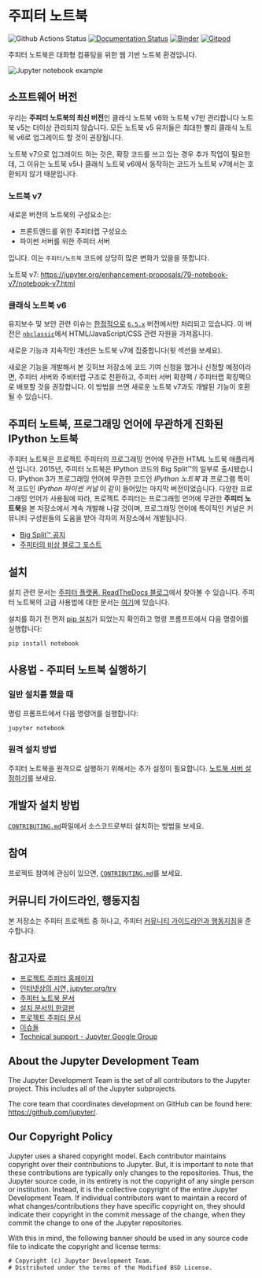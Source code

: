 # 주피터 노트북

![Github Actions Status](https://github.com/jupyter/notebook/workflows/Build/badge.svg)
[![Documentation Status](https://readthedocs.org/projects/jupyter-notebook/badge/?version=latest)](https://jupyter-notebook.readthedocs.io/en/latest/?badge=latest)
[![Binder](https://mybinder.org/badge_logo.svg)](https://mybinder.org/v2/gh/jupyter/notebook/main?urlpath=tree)
[![Gitpod](https://img.shields.io/badge/gitpod_editor-open-blue.svg)](https://gitpod.io/#https://github.com/jupyter/notebook)

주피터 노트북은 대화형 컴퓨팅을 위한 웹 기반 노트북 환경입니다.

![Jupyter notebook example](docs/resources/running_code_med.png '주피터 노트북 화면')

## 소프트웨어 버전

우리는 **주피터 노트북의 최신 버전**인 클래식 노트북 v6와 노트북 v7만 관리합니다
노트북 v5는 더이상 관리되지 않습니다.
모든 노트북 v5 유저들은 최대한 빨리 클래식 노트북 v6로 업그레이드 할 것이 권장됩니다.

노트북 v7으로 업그레이드 하는 것은, 확장 코드를 쓰고 있는 경우 추가 작업이 필요한데, 그 이유는
노트북 v5나 클래식 노트북 v6에서 동작하는 코드가 노트북 v7에서는 호환되지 않기 때문입니다.

### 노트북 v7

새로운 버전의 노트북의 구성요소는:

- 프론트엔드를 위한 주피터랩 구성요소
- 파이썬 서버를 위한 주피터 서버

입니다. 이는 `주피터/노트북` 코드에 상당히 많은 변화가 있을을 뜻합니다.

노트북 v7: https://jupyter.org/enhancement-proposals/79-notebook-v7/notebook-v7.html

### 클래식 노트북 v6

유지보수 및 보안 관련 이슈는 [한정적으로](https://github.com/jupyter/notebook-team-compass/issues/5#issuecomment-1085254000) [`6.5.x`](https://github.com/jupyter/notebook/tree/6.5.x) 버전에서만 처리되고 있습니다.
이 버전은 [`nbclassic`](https://github.com/jupyter/nbclassic)에서 HTML/JavaScript/CSS 관련 자원을 가져옵니다.

새로운 기능과 지속적인 개선은 노트북 v7에 집중합니다(윗 섹션을 보세요). 

새로운 기능을 개발해서 본 깃허브 저장소에 코드 기여 신청을 했거나 신청할 예정이라면, 주피터 서버와 주비터랩 구조로 전환하고, 주피터 서버 확장팩 / 주피터랩 확장팩으로 배포할 것을 권장합니다. 이 방법을 쓰면 새로운 노트북 v7과도 개발된 기능이 호환될 수 있습니다. 

## 주피터 노트북, 프로그래밍 언어에 무관하게 진화된 IPython 노트북

주피터 노트북은 프로젝트 주피터의 프로그래밍 언어에 무관한 HTML 노트북 애플리케션 입니다.
2015년, 주피터 노트북은 IPython 코드의 Big Split™의 일부로 출시됐습니다. 
IPython 3가 프로그래밍 언어에 무관한 코드인 _IPython 노트북_ 과 프로그램 특이적 코드인
_IPython 파이썬 커널_ 이 같이 들어있는 마지막 버전이었습니다. 다양한 프로그래밍 언어가 사용됨에 따라, 
프로젝트 주피터는 프로그래밍 언어에 무관한 **주피터 노트북**을 본 저장소에서 계속 개발해 나갈 것이며, 
프로그래밍 언어에 특이적인 커널은 커뮤니티 구성원들의 도움을 받아 각자의 저장소에서 개발됩니다. 

- [Big Split™ 공지](https://blog.jupyter.org/the-big-split-9d7b88a031a7)
- [주피터의 비상 블로그 포스트](https://blog.jupyter.org/jupyter-ascending-1bf5b362d97e)

## 설치

설치 관련 문서는
[주피터 플랫폼, ReadTheDocs 블로그](https://jupyter.readthedocs.io/en/latest/install.html)에서 찾아볼 수 있습니다.
주피터 노트북의 고급 사용법에 대한 문서는 
[여기](https://jupyter-notebook.readthedocs.io/en/latest/)에 있습니다.

설치를 하기 전 먼저
[pip 설치](https://pip.readthedocs.io/en/stable/installing/)가 되었는지 확인하고 명령 프롬프트에서 다음 명령어를 실행합니다:

```bash
pip install notebook
```

## 사용법 - 주피터 노트북 실행하기

### 일반 설치를 했을 때

명렁 프롬프트에서 다음 명령어를 실행합니다:

```bash
jupyter notebook
```

### 원격 설치 방법

주피터 노트북을 원격으로 실행하기 위해서는 추가 설정이 필요합니다. [노트북 서버 설정하기](https://jupyter-server.readthedocs.io/en/latest/operators/public-server.html)를 보세요.

## 개발자 설치 방법

[`CONTRIBUTING.md`](CONTRIBUTING.md)파일에서 소스코드로부터 설치하는 방법을 보세요.

## 참여

프로젝트 참여에 관심이 있으면, [`CONTRIBUTING.md`](CONTRIBUTING.md)를 보세요.

## 커뮤니티 가이드라인, 행동지침

본 저장소는 주피터 프로젝트 중 하나고, 주피터 
[커뮤니티 가이드라인과 행동지침](https://jupyter.readthedocs.io/en/latest/community/content-community.html)을 준수합니다.

## 참고자료

- [프로젝트 주피터 홈페이지](https://jupyter.org)
- [인터넷상의 시연, jupyter.org/try](https://jupyter.org/try)
- [주피터 노트북 문서](https://jupyter-notebook.readthedocs.io/en/latest/)
- [설치 문서의 한글판](https://github.com/ChungJooHo/Jupyter_Kor_doc/)
- [프로젝트 주피터 문서](https://jupyter.readthedocs.io/en/latest/index.html)
- [이슈들](https://github.com/jupyter/notebook/issues)
- [Technical support - Jupyter Google Group](https://discourse.jupyter.org/)

## About the Jupyter Development Team

The Jupyter Development Team is the set of all contributors to the Jupyter project.
This includes all of the Jupyter subprojects.

The core team that coordinates development on GitHub can be found here:
https://github.com/jupyter/.

## Our Copyright Policy

Jupyter uses a shared copyright model. Each contributor maintains copyright
over their contributions to Jupyter. But, it is important to note that these
contributions are typically only changes to the repositories. Thus, the Jupyter
source code, in its entirety is not the copyright of any single person or
institution. Instead, it is the collective copyright of the entire Jupyter
Development Team. If individual contributors want to maintain a record of what
changes/contributions they have specific copyright on, they should indicate
their copyright in the commit message of the change, when they commit the
change to one of the Jupyter repositories.

With this in mind, the following banner should be used in any source code file
to indicate the copyright and license terms:

```
# Copyright (c) Jupyter Development Team.
# Distributed under the terms of the Modified BSD License.
```
